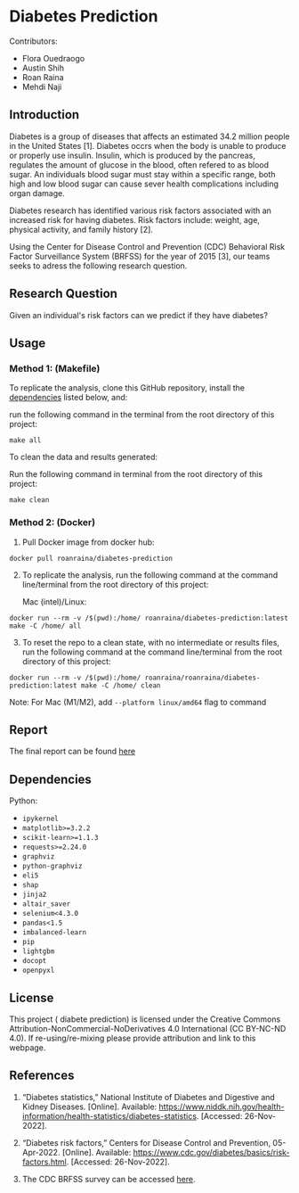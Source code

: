 # Diabetes Prediction

Contributors:
- Flora Ouedraogo
- Austin Shih
- Roan Raina
- Mehdi Naji

## Introduction
Diabetes is a group of diseases that affects an estimated 34.2 million people in the United States [1]. Diabetes occrs when the body is unable to produce or properly use insulin. Insulin, which is produced by the pancreas, regulates the amount of glucose in the blood, often refered to as blood sugar. An individuals blood sugar must stay within a specific range, both high and low blood sugar can cause sever health complications including organ damage. 

Diabetes research has identified various risk factors associated with an increased risk for having diabetes. Risk factors include: weight, age, physical activity, and family history [2]. 

Using the Center for Disease Control and Prevention (CDC) Behavioral Risk Factor Surveillance System (BRFSS) for the year of 2015 [3], our teams seeks to adress the following research question.

## Research Question 

Given an individual's risk factors can we predict if they have diabetes?


## Usage

### Method 1: (Makefile)
To replicate the analysis, clone this GitHub repository, install the [dependencies](#dependencies) listed below, and:

run the following command in the terminal from the root directory of this project:

```
make all
```

To clean the data and results generated: 

Run the following command in terminal from the root directory of this project:

```
make clean
```

### Method 2: (Docker)

1. Pull Docker image from docker hub:
```
docker pull roanraina/diabetes-prediction
```

2. To replicate the analysis, run the following command at the command line/terminal from the root directory of this project:

    Mac (intel)/Linux: 
```
docker run --rm -v /$(pwd):/home/ roanraina/diabetes-prediction:latest make -C /home/ all
```

3. To reset the repo to a clean state, with no intermediate or results files, run the following command at the command line/terminal from the root directory of this project:

```
docker run --rm -v /$(pwd):/home/ roanraina/roanraina/diabetes-prediction:latest make -C /home/ clean
```

Note: For Mac (M1/M2), add `--platform linux/amd64` flag to command

## Report

The final report can be found [here](https://github.com/UBC-MDS/diabetes_prediction/blob/main/doc/diabetes_report.md)

## Dependencies
Python:
- `ipykernel`
- `matplotlib>=3.2.2`
- `scikit-learn>=1.1.3`
- `requests>=2.24.0`
- `graphviz`
- `python-graphviz`
- `eli5`
- `shap`
- `jinja2`
- `altair_saver`
- `selenium<4.3.0`
- `pandas<1.5`
- `imbalanced-learn`
- `pip`
- `lightgbm`
- `docopt`
- `openpyxl`

## License 

This project ( diabete prediction) is  licensed under the Creative Commons Attribution-NonCommercial-NoDerivatives 4.0 International (CC BY-NC-ND 4.0). If re-using/re-mixing please provide attribution and link to this webpage.
## References

1.  “Diabetes statistics,” National Institute of Diabetes and Digestive and Kidney Diseases. [Online]. Available: https://www.niddk.nih.gov/health-information/health-statistics/diabetes-statistics. [Accessed: 26-Nov-2022]. 

2. “Diabetes risk factors,” Centers for Disease Control and Prevention, 05-Apr-2022. [Online]. Available: https://www.cdc.gov/diabetes/basics/risk-factors.html. [Accessed: 26-Nov-2022]. 

3. The CDC BRFSS survey can be accessed [here](https://www.cdc.gov/brfss/annual_data/annual_2015.html).
